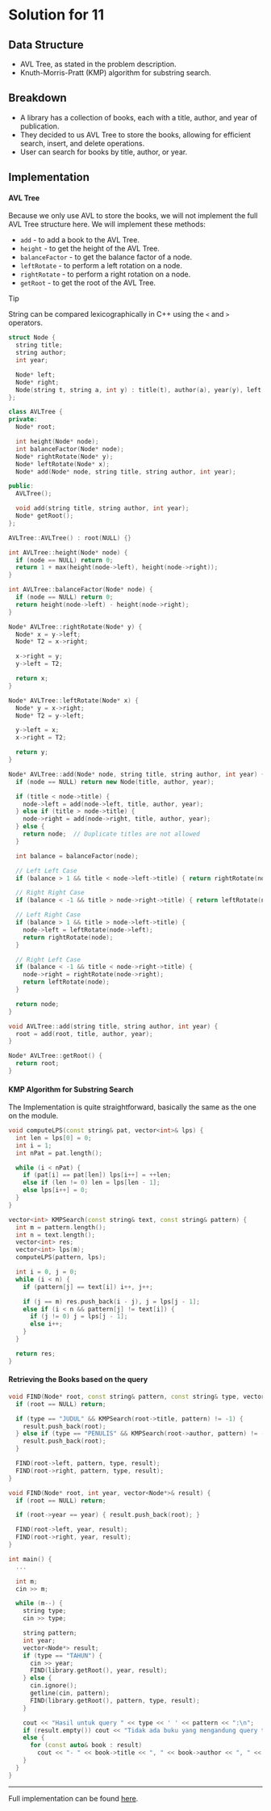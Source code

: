 # Solution for 11

## Data Structure

- AVL Tree, as stated in the problem description.
- Knuth-Morris-Pratt (KMP) algorithm for substring search.

## Breakdown

- A library has a collection of books, each with a title, author, and year of publication.
- They decided to us AVL Tree to store the books, allowing for efficient search, insert, and delete operations.
- User can search for books by title, author, or year.

## Implementation

#### AVL Tree

Because we only use AVL to store the books, we will not implement the full AVL Tree structure here. We will implement these methods:

- `add` - to add a book to the AVL Tree.
- `height` - to get the height of the AVL Tree.
- `balanceFactor` - to get the balance factor of a node.
- `leftRotate` - to perform a left rotation on a node.
- `rightRotate` - to perform a right rotation on a node.
- `getRoot` - to get the root of the AVL Tree.

> [!TIP]
> String can be compared lexicographically in C++ using the `<` and `>` operators.

```cpp
struct Node {
  string title;
  string author;
  int year;

  Node* left;
  Node* right;
  Node(string t, string a, int y) : title(t), author(a), year(y), left(NULL), right(NULL) {}
};

class AVLTree {
private:
  Node* root;

  int height(Node* node);
  int balanceFactor(Node* node);
  Node* rightRotate(Node* y);
  Node* leftRotate(Node* x);
  Node* add(Node* node, string title, string author, int year);

public:
  AVLTree();

  void add(string title, string author, int year);
  Node* getRoot();
};

AVLTree::AVLTree() : root(NULL) {}

int AVLTree::height(Node* node) {
  if (node == NULL) return 0;
  return 1 + max(height(node->left), height(node->right));
}

int AVLTree::balanceFactor(Node* node) {
  if (node == NULL) return 0;
  return height(node->left) - height(node->right);
}

Node* AVLTree::rightRotate(Node* y) {
  Node* x = y->left;
  Node* T2 = x->right;

  x->right = y;
  y->left = T2;

  return x;
}

Node* AVLTree::leftRotate(Node* x) {
  Node* y = x->right;
  Node* T2 = y->left;

  y->left = x;
  x->right = T2;

  return y;
}

Node* AVLTree::add(Node* node, string title, string author, int year) {
  if (node == NULL) return new Node(title, author, year);

  if (title < node->title) {
    node->left = add(node->left, title, author, year);
  } else if (title > node->title) {
    node->right = add(node->right, title, author, year);
  } else {
    return node;  // Duplicate titles are not allowed
  }

  int balance = balanceFactor(node);

  // Left Left Case
  if (balance > 1 && title < node->left->title) { return rightRotate(node); }

  // Right Right Case
  if (balance < -1 && title > node->right->title) { return leftRotate(node); }

  // Left Right Case
  if (balance > 1 && title > node->left->title) {
    node->left = leftRotate(node->left);
    return rightRotate(node);
  }

  // Right Left Case
  if (balance < -1 && title < node->right->title) {
    node->right = rightRotate(node->right);
    return leftRotate(node);
  }

  return node;
}

void AVLTree::add(string title, string author, int year) {
  root = add(root, title, author, year);
}

Node* AVLTree::getRoot() {
  return root;
}
```

#### KMP Algorithm for Substring Search

The Implementation is quite straightforward, basically the same as the one on the module.

```cpp
void computeLPS(const string& pat, vector<int>& lps) {
  int len = lps[0] = 0;
  int i = 1;
  int nPat = pat.length();

  while (i < nPat) {
    if (pat[i] == pat[len]) lps[i++] = ++len;
    else if (len != 0) len = lps[len - 1];
    else lps[i++] = 0;
  }
}

vector<int> KMPSearch(const string& text, const string& pattern) {
  int m = pattern.length();
  int n = text.length();
  vector<int> res;
  vector<int> lps(m);
  computeLPS(pattern, lps);

  int i = 0, j = 0;
  while (i < n) {
    if (pattern[j] == text[i]) i++, j++;

    if (j == m) res.push_back(i - j), j = lps[j - 1];
    else if (i < n && pattern[j] != text[i]) {
      if (j != 0) j = lps[j - 1];
      else i++;
    }
  }

  return res;
}
```

#### Retrieving the Books based on the query

```cpp
void FIND(Node* root, const string& pattern, const string& type, vector<Node*>& result) {
  if (root == NULL) return;

  if (type == "JUDUL" && KMPSearch(root->title, pattern) != -1) {
    result.push_back(root);
  } else if (type == "PENULIS" && KMPSearch(root->author, pattern) != -1) {
    result.push_back(root);
  }

  FIND(root->left, pattern, type, result);
  FIND(root->right, pattern, type, result);
}

void FIND(Node* root, int year, vector<Node*>& result) {
  if (root == NULL) return;

  if (root->year == year) { result.push_back(root); }

  FIND(root->left, year, result);
  FIND(root->right, year, result);
}

int main() {
  ...

  int m;
  cin >> m;

  while (m--) {
    string type;
    cin >> type;

    string pattern;
    int year;
    vector<Node*> result;
    if (type == "TAHUN") {
      cin >> year;
      FIND(library.getRoot(), year, result);
    } else {
      cin.ignore();
      getline(cin, pattern);
      FIND(library.getRoot(), pattern, type, result);
    }

    cout << "Hasil untuk query " << type << ' ' << pattern << ":\n";
    if (result.empty()) cout << "Tidak ada buku yang mengandung query tersebut.\n";
    else {
      for (const auto& book : result)
        cout << "- " << book->title << ", " << book->author << ", " << book->year << '\n';
    }
  }
}
```

---

Full implementation can be found [here](11.cpp).

